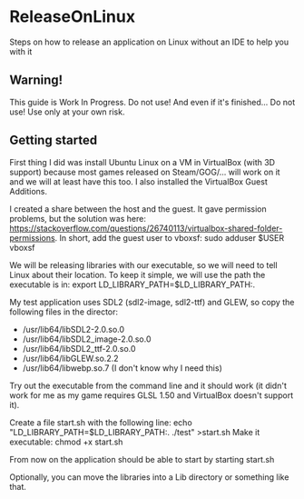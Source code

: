 # ReleaseOnLinux
Steps on how to release an application on Linux without an IDE to help you with it

## Warning!
This guide is Work In Progress. Do not use! And even if it's finished... Do not use! Use only at your own risk.

## Getting started
First thing I did was install Ubuntu Linux on a VM in VirtualBox (with 3D support) because most games released on Steam/GOG/... will work on it and we will at least have this too. I also installed the VirtualBox Guest Additions.

I created a share between the host and the guest. It gave permission problems, but the solution was here: https://stackoverflow.com/questions/26740113/virtualbox-shared-folder-permissions. In short, add the guest user to vboxsf: sudo adduser $USER vboxsf

We will be releasing libraries with our executable, so we will need to tell Linux about their location. To keep it simple, we will use the path the executable is in: export LD_LIBRARY_PATH=$LD_LIBRARY_PATH:.

My test application uses SDL2 (sdl2-image, sdl2-ttf) and GLEW, so copy the following files in the director: 
- /usr/lib64/libSDL2-2.0.so.0
- /usr/lib64/libSDL2_image-2.0.so.0
- /usr/lib64/libSDL2_ttf-2.0.so.0
- /usr/lib64/libGLEW.so.2.2
- /usr/lib64/libwebp.so.7 (I don't know why I need this)

Try out the executable from the command line and it should work (it didn't work for me as my game requires GLSL 1.50 and VirtualBox doesn't support it).

Create a file start.sh with the following line: echo "LD_LIBRARY_PATH=$LD_LIBRARY_PATH:. ./test" >start.sh
Make it executable: chmod +x start.sh

From now on the application should be able to start by starting start.sh

Optionally, you can move the libraries into a Lib directory or something like that.
